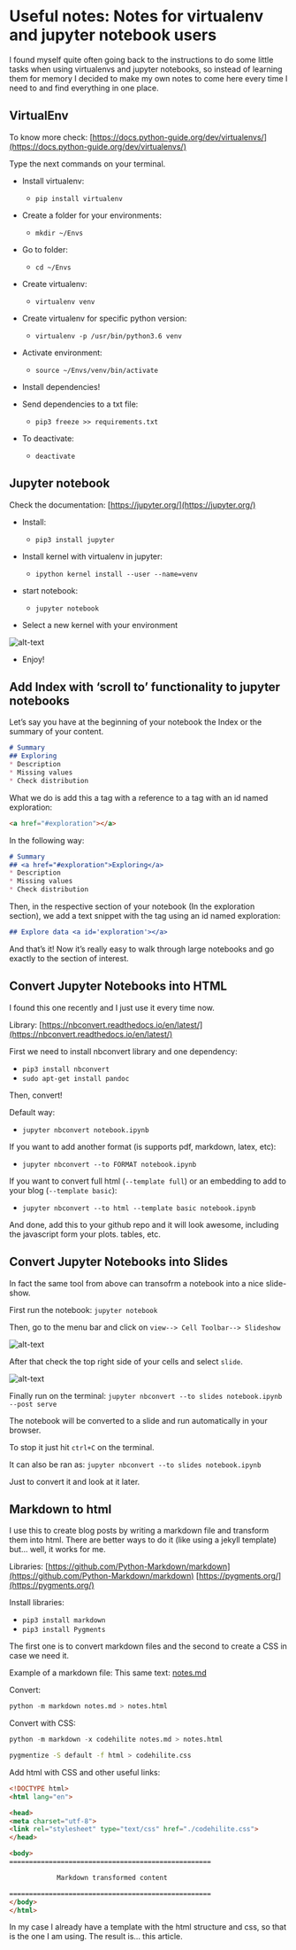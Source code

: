 # Useful notes: Notes for virtualenv and jupyter notebook users

I found myself quite often going back to the instructions to do some little tasks when using virtualenvs and jupyter notebooks, so instead of learning them for memory I decided to make my own notes to come here every time I need to and find everything in one place.

## VirtualEnv
To know more check: [https://docs.python-guide.org/dev/virtualenvs/](https://docs.python-guide.org/dev/virtualenvs/)

Type the next commands on your terminal.

* Install virtualenv:
	* `pip install virtualenv`

* Create a folder for your environments:
	* `mkdir ~/Envs`
* Go to folder:
	* `cd ~/Envs`
* Create virtualenv:
	* `virtualenv venv`
* Create virtualenv for specific python version:
	* `virtualenv -p /usr/bin/python3.6 venv`
* Activate environment:
	* `source ~/Envs/venv/bin/activate`
* Install dependencies!
* Send dependencies to a txt file:
	* `pip3 freeze >> requirements.txt`
* To deactivate:
	* `deactivate`



## Jupyter notebook

Check the documentation: [https://jupyter.org/](https://jupyter.org/)

* Install:
    * `pip3 install jupyter`

* Install kernel with virtualenv  in jupyter:
    * `ipython kernel install --user --name=venv`

* start notebook:
    * `jupyter notebook`

* Select a new kernel with your environment

![alt-text](https://jfreek.github.io/assets/img/notes/virtualenv_jupyter_example.png)

* Enjoy!


## Add Index with ‘scroll to’ functionality to jupyter notebooks

Let’s say you have at the beginning of your notebook the Index or the summary of your content.
```markdown
# Summary
## Exploring
* Description
* Missing values
* Check distribution
```

What we do is add this a tag with a reference to a tag with an id named exploration:
```html
<a href="#exploration"></a>
```

In the following way:

```markdown
# Summary
## <a href="#exploration">Exploring</a>
* Description
* Missing values
* Check distribution
```

Then, in the respective section of your notebook (In the exploration section), we add a text snippet with the tag using an id named exploration:

```markdown
## Explore data <a id='exploration'></a>
```

And that’s it! Now it’s really easy to walk through large notebooks and go exactly to the section of interest.


## Convert Jupyter Notebooks into HTML
I found this one recently and I just use it every time now.

Library: [https://nbconvert.readthedocs.io/en/latest/](https://nbconvert.readthedocs.io/en/latest/)

First we need to install nbconvert library and one dependency:
* `pip3 install nbconvert`
* `sudo apt-get install pandoc`

Then, convert!

Default way:
* `jupyter nbconvert notebook.ipynb`

If you want to add another format (is supports pdf, markdown, latex, etc):
* `jupyter nbconvert --to FORMAT notebook.ipynb`

If you want to convert full html (`--template full`) or an embedding to add to your blog (`--template basic`):

* `jupyter nbconvert --to html --template basic notebook.ipynb`

And done, add this to your github repo and it will look awesome, including the javascript form your plots. tables, etc.

## Convert Jupyter Notebooks into Slides
In fact the same tool from above can transofrm a notebook into a nice slide-show.

First run the notebook:
`jupyter notebook`

Then, go to the menu bar and click on `view--> Cell Toolbar--> Slideshow`

![alt-text](https://jfreek.github.io/assets/img/notes/slideshow1.png)

After that check the top right side of your cells and select `slide`.

![alt-text](https://jfreek.github.io/assets/img/notes/slideshow2.png)

Finally run on the terminal:
`jupyter nbconvert --to slides notebook.ipynb --post serve`

The notebook will be converted to a slide and run automatically in your browser.

To stop it just hit `ctrl+C` on the terminal.

It can also be ran as:
`jupyter nbconvert --to slides notebook.ipynb`

Just to convert it and look at it later.

## Markdown to html
I use this to create blog posts by writing a markdown file and transform them into html.
There are better ways to do it (like using a jekyll template) but… well, it works for me.

Libraries:
[https://github.com/Python-Markdown/markdown](https://github.com/Python-Markdown/markdown)
[https://pygments.org/](https://pygments.org/)

Install libraries:
* `pip3 install markdown`
* `pip3 install Pygments`

The first one is to convert markdown files and the second to create a CSS in case we need it.

Example of a markdown file:
This same text: [notes.md](https://github.com/jfreek/jfreek.github.io/blob/master/blog/notes.md)

Convert:
```python
python -m markdown notes.md > notes.html
```

Convert with CSS:
```python
python -m markdown -x codehilite notes.md > notes.html
```

```bash
pygmentize -S default -f html > codehilite.css
```

Add html with CSS and other useful links:
```html
<!DOCTYPE html>
<html lang="en">

<head>
<meta charset="utf-8">
<link rel="stylesheet" type="text/css" href="./codehilite.css">
</head>

<body>
===================================================

            Markdown transformed content

===================================================
</body>
</html>
```

In my case I already have a template with the html structure and css, so that is the one I am using.
The result is… this article.
